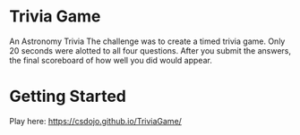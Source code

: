 # Trivia Game

An Astronomy Trivia
The challenge was to create a timed trivia game. Only 20 seconds were alotted to all four questions. After you submit the answers, the final scoreboard of how well you did would appear.

# Getting Started
Play here: https://csdojo.github.io/TriviaGame/